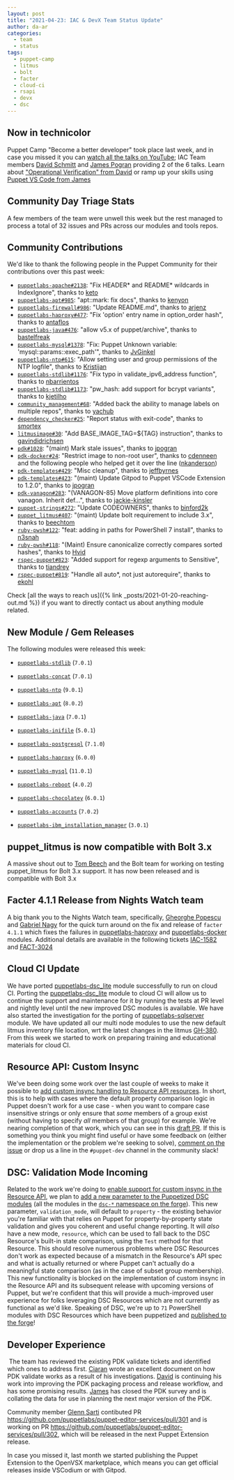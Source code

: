 ```yaml
---
layout: post
title: "2021-04-23: IAC & DevX Team Status Update"
author: da-ar
categories:
  - team
  - status
tags:
  - puppet-camp
  - litmus
  - bolt
  - facter
  - cloud-ci
  - rsapi
  - devx
  - dsc
---
```


##  Now in technicolor

Puppet Camp "Become a better developer" took place last week, and in case you missed it you can [watch all the talks on YouTube][all-talks];
IAC Team members [David Schmitt][DavidSchmitt] and [James Pogran][James] providing 2 of the 6 talks.
Learn about ["Operational Verification" from David][davids-talk] or ramp up your skills using [Puppet VS Code from James][jamesp-talk]

## Community Day Triage Stats

A few members of the team were unwell this week but the rest managed to process a total of 32 issues and PRs across our modules and tools repos.

## Community Contributions

We'd like to thank the following people in the Puppet Community for their contributions over this past week:

- [`puppetlabs-apache#2138`][puppetlabs-apache-pr-2138]: "Fix HEADER* and README* wildcards in IndexIgnore", thanks to [keto][keto]
- [`puppetlabs-apt#985`][puppetlabs-apt-pr-985]: "apt::mark: fix docs", thanks to [kenyon][kenyon]
- [`puppetlabs-firewall#986`][puppetlabs-firewall-pr-986]: "Update README.md", thanks to [arjenz][arjenz]
- [`puppetlabs-haproxy#477`][puppetlabs-haproxy-pr-477]: "Fix 'option' entry name in option_order hash", thanks to [antaflos][antaflos]
- [`puppetlabs-java#476`][puppetlabs-java-pr-476]: "allow v5.x of puppet/archive", thanks to [bastelfreak][bastelfreak]
- [`puppetlabs-mysql#1378`][puppetlabs-mysql-pr-1378]: "Fix: Puppet Unknown variable: 'mysql::params::exec_path'", thanks to [JvGinkel][JvGinkel]
- [`puppetlabs-ntp#615`][puppetlabs-ntp-pr-615]: "Allow setting user and group permissions of the NTP logfile", thanks to [Kristijan][Kristijan]
- [`puppetlabs-stdlib#1176`][puppetlabs-stdlib-pr-1176]: "Fix typo in validate_ipv6_address function", thanks to [nbarrientos][nbarrientos]
- [`puppetlabs-stdlib#1173`][puppetlabs-stdlib-pr-1173]: "pw_hash: add support for bcrypt variants", thanks to [kjetilho][kjetilho]
- [`community_management#68`][community_management-pr-68]: "Added back the ability to manage labels on multiple repos", thanks to [yachub][yachub]
- [`dependency_checker#25`][dependency_checker-pr-25]: "Report status with exit-code", thanks to [smortex][smortex]
- [`litmusimage#30`][litmusimage-pr-30]: "Add BASE_IMAGE_TAG=${TAG} instruction", thanks to [gavindidrichsen][gavindidrichsen]
- [`pdk#1028`][pdk-pr-1028]: "(maint) Mark stale issues", thanks to [jpogran][jpogran]
- [`pdk-docker#24`][pdk-docker-pr-24]: "Restrict image to non-root user", thanks to [cdenneen][cdenneen] and the following people who helped get it over the line ([nkanderson][nkanderson])
- [`pdk-templates#429`][pdk-templates-pr-429]: "Misc cleanup", thanks to [jeffbyrnes][jeffbyrnes]
- [`pdk-templates#423`][pdk-templates-pr-423]: "(maint) Update Gitpod to Puppet VSCode Extension to 1.2.0", thanks to [jpogran][jpogran]
- [`pdk-vanagon#283`][pdk-vanagon-pr-283]: "(VANAGON-85) Move platform definitions into core vanagon. Inherit def…", thanks to [jackie-kinsler][jackie-kinsler]
- [`puppet-strings#272`][puppet-strings-pr-272]: "Update CODEOWNERS", thanks to [binford2k][binford2k]
- [`puppet_litmus#407`][puppet_litmus-pr-407]: "(maint) Update bolt requirement to include 3.x", thanks to [beechtom][beechtom]
- [`ruby-pwsh#122`][ruby-pwsh-pr-122]: "feat: adding in paths for PowerShell 7 install", thanks to [n3snah][n3snah]
- [`ruby-pwsh#118`][ruby-pwsh-pr-118]: "(Maint) Ensure canonicalize correctly compares sorted hashes", thanks to [Hvid][Hvid]
- [`rspec-puppet#823`][rspec-puppet-pr-823]: "Added support for regexp arguments to Sensitive", thanks to [tiandrey][tiandrey]
- [`rspec-puppet#819`][rspec-puppet-pr-819]: "Handle all auto*, not just autorequire", thanks to [ekohl][ekohl]

Check [all the ways to reach us]({% link _posts/2021-01-20-reaching-out.md %}) if you want to directly contact us about anything module related.

## New Module / Gem Releases

The following modules were released this week:

- [`puppetlabs-stdlib`][puppetlabs-stdlib] (`7.0.1`)
- [`puppetlabs-concat`][puppetlabs-concat] (`7.0.1`)
- [`puppetlabs-ntp`][puppetlabs-ntp] (`9.0.1`)
- [`puppetlabs-apt`][puppetlabs-apt] (`8.0.2`)
- [`puppetlabs-java`][puppetlabs-java] (`7.0.1`)
- [`puppetlabs-inifile`][puppetlabs-inifile] (`5.0.1`)
- [`puppetlabs-postgresql`][puppetlabs-postgresql] (`7.1.0`)
- [`puppetlabs-haproxy`][puppetlabs-haproxy] (`6.0.0`)
- [`puppetlabs-mysql`][puppetlabs-mysql] (`11.0.1`)
- [`puppetlabs-reboot`][puppetlabs-reboot] (`4.0.2`)
- [`puppetlabs-chocolatey`][puppetlabs-chocolatey] (`6.0.1`)
- [`puppetlabs-accounts`][puppetlabs-accounts] (`7.0.2`)
- [`puppetlabs-ibm_installation_manager`][puppetlabs-ibm_installation_manager] (`3.0.1`)

  [puppetlabs-stdlib]: https://github.com/puppetlabs/puppetlabs-stdlib
  [puppetlabs-concat]: https://github.com/puppetlabs/puppetlabs-concat
  [puppetlabs-ntp]: https://github.com/puppetlabs/puppetlabs-ntp
  [puppetlabs-apt]: https://github.com/puppetlabs/puppetlabs-apt
  [puppetlabs-java]: https://github.com/puppetlabs/puppetlabs-java
  [puppetlabs-inifile]: https://github.com/puppetlabs/puppetlabs-inifile
  [puppetlabs-postgresql]: https://github.com/puppetlabs/puppetlabs-postgresql
  [puppetlabs-haproxy]: https://github.com/puppetlabs/puppetlabs-haproxy
  [puppetlabs-mysql]: http://github.com/puppetlabs/puppetlabs-mysql
  [puppetlabs-reboot]: https://github.com/puppetlabs/puppetlabs-reboot
  [puppetlabs-chocolatey]: https://github.com/puppetlabs/puppetlabs-chocolatey
  [puppetlabs-accounts]: https://github.com/puppetlabs/puppetlabs-accounts
  [puppetlabs-ibm_installation_manager]: https://github.com/puppetlabs/puppetlabs-ibm_installation_manager
  [puppetlabs-apache-pr-2138]: https://github.com/puppetlabs/puppetlabs-apache/pull/2138
  [keto]: https://github.com/keto
  [puppetlabs-apt-pr-985]: https://github.com/puppetlabs/puppetlabs-apt/pull/985
  [kenyon]: https://github.com/kenyon
  [puppetlabs-firewall-pr-986]: https://github.com/puppetlabs/puppetlabs-firewall/pull/986
  [arjenz]: https://github.com/arjenz
  [puppetlabs-haproxy-pr-477]: https://github.com/puppetlabs/puppetlabs-haproxy/pull/477
  [antaflos]: https://github.com/antaflos
  [puppetlabs-java-pr-476]: https://github.com/puppetlabs/puppetlabs-java/pull/476
  [bastelfreak]: https://github.com/bastelfreak
  [puppetlabs-mysql-pr-1378]: https://github.com/puppetlabs/puppetlabs-mysql/pull/1378
  [JvGinkel]: https://github.com/JvGinkel
  [puppetlabs-ntp-pr-615]: https://github.com/puppetlabs/puppetlabs-ntp/pull/615
  [Kristijan]: https://github.com/Kristijan
  [puppetlabs-stdlib-pr-1176]: https://github.com/puppetlabs/puppetlabs-stdlib/pull/1176
  [nbarrientos]: https://github.com/nbarrientos
  [puppetlabs-stdlib-pr-1173]: https://github.com/puppetlabs/puppetlabs-stdlib/pull/1173
  [kjetilho]: https://github.com/kjetilho
  [community_management-pr-68]: https://github.com/puppetlabs/community_management/pull/68
  [yachub]: https://github.com/yachub
  [dependency_checker-pr-25]: https://github.com/puppetlabs/dependency_checker/pull/25
  [smortex]: https://github.com/smortex
  [litmusimage-pr-30]: https://github.com/puppetlabs/litmusimage/pull/30
  [gavindidrichsen]: https://github.com/gavindidrichsen
  [pdk-pr-1028]: https://github.com/puppetlabs/pdk/pull/1028
  [jpogran]: https://github.com/jpogran
  [pdk-docker-pr-24]: https://github.com/puppetlabs/pdk-docker/pull/24
  [cdenneen]: https://github.com/cdenneen
  [nkanderson]: https://github.com/nkanderson
  [pdk-templates-pr-429]: https://github.com/puppetlabs/pdk-templates/pull/429
  [jeffbyrnes]: https://github.com/jeffbyrnes
  [pdk-templates-pr-423]: https://github.com/puppetlabs/pdk-templates/pull/423
  [pdk-vanagon-pr-283]: https://github.com/puppetlabs/pdk-vanagon/pull/283
  [jackie-kinsler]: https://github.com/jackie-kinsler
  [puppet-strings-pr-272]: https://github.com/puppetlabs/puppet-strings/pull/272
  [binford2k]: https://github.com/binford2k
  [puppet_litmus-pr-407]: https://github.com/puppetlabs/puppet_litmus/pull/407
  [beechtom]: https://github.com/beechtom
  [ruby-pwsh-pr-122]: https://github.com/puppetlabs/ruby-pwsh/pull/122
  [n3snah]: https://github.com/n3snah
  [ruby-pwsh-pr-118]: https://github.com/puppetlabs/ruby-pwsh/pull/118
  [Hvid]: https://github.com/Hvid
  [rspec-puppet-pr-823]: https://github.com/rodjek/rspec-puppet/pull/823
  [tiandrey]: https://github.com/tiandrey
  [rspec-puppet-pr-819]: https://github.com/rodjek/rspec-puppet/pull/819
  [ekohl]: https://github.com/ekohl

## puppet_litmus is now compatible with Bolt 3.x

A massive shout out to [Tom Beech](https://github.com/beechtom) and the Bolt team for working on testing puppet_litmus for Bolt 3.x support. It has now been released and is compatible with Bolt 3.x

## Facter 4.1.1 Release from Nights Watch team

A big thank you to the Nights Watch team, specifically, [Gheorghe Popescu][gimmyxd] and [Gabriel Nagy][GabrielNagy] for the quick turn around on the fix and release of `facter 4.1.1` which fixes the failures in [puppetlabs-haproxy][puppetlabs-haproxy] and [puppetlabs-docker][puppetlabs-docker] modules.
Additional details are available in the following tickets [IAC-1582][IAC-1582] and [FACT-3024][FACT-3024]

## Cloud CI Update

We have ported [puppetlabs-dsc_lite][puppetlabs-dsc_lite-pr178] module successfully to run on cloud CI. Porting the [puppetlabs-dsc_lite][puppetlabs-dsc_lite]  module to cloud CI will allow us to continue the support and maintenance for it by running the tests at PR level and nightly level until the new improved DSC modules is available.
We have also started the investigation for the porting of [puppetlabs-sqlserver][puppetlabs-sqlserver] module.
We have updated all our multi node modules to use the new default litmus inventory file location, wrt the latest changes in the litmus [GH-380](https://github.com/puppetlabs/puppet_litmus/issues/380).
From this week we started to work on preparing training and educational materials for cloud CI.

## Resource API: Custom Insync

We've been doing some work over the last couple of weeks to make it possible to [add custom insync handling to Resource API resources][rsapi-custom-insync-issue].
In short, this is to help with cases where the default property comparison logic in Puppet doesn't work for a use case - when you want to compare case insensitive strings or only ensure that _some_ members of a group exist (without having to specify _all_ members of that group) for example.
We're nearing completion of that work, which you can see in this [draft PR][rsapi-custom-insync-draft-pr].
If this is something you think you might find useful or have some feedback on (either the implementation or the problem we're seeking to solve), [comment on the issue][rsapi-custom-insync-issue] or drop us a line in the `#puppet-dev` channel in the community slack!

## DSC: Validation Mode Incoming

Related to the work we're doing to [enable support for custom insync in the Resource API][rsapi-custom-insync-issue], we plan to [add a new parameter to the Puppetized DSC modules][dsc-validation-mode-issue] (all the modules in the [`dsc-*` namespace on the forge][dsc-forge]).
This new parameter, `validation_mode`, will default to `property` - the existing behavior you're familiar with that relies on Puppet for property-by-property state validation and gives you coherent and useful change reporting.
It will _also_ have a new mode, `resource`, which can be used to fall back to the DSC Resource's built-in state comparison, using the `Test` method for that Resource.
This should resolve numerous problems where DSC Resources don't work as expected because of a mismatch in the Resource's API spec and what is actually returned or where Puppet can't actually do a meaningful state comparison (as in the case of subset group membership).
This new functionality is blocked on the implementation of custom insync in the Resource API and its subsequent release with upcoming versions of Puppet, but we're confident that this will provide a much-improved user experience for folks leveraging DSC Resources which are not currently as functional as we'd like.
Speaking of DSC, we're up to `71` PowerShell modules with DSC Resources which have been puppetized and [published to the forge][dsc-forge]!

## Developer Experience
​
The team has reviewed the existing PDK validate tickets and identified which ones to address first. [Ciaran] wrote an excellent document on how PDK validate works as a result of his investigations.
[David][DavidArmstrong] is continuing his work into improving the PDK packaging process and release workflow, and has some promising results.
[James] has closed the PDK survey and is collating the data for use in planning the next major version of the PDK.
​

Community member [Glenn Sarti][GlennSarti] contibuted PR https://github.com/puppetlabs/puppet-editor-services/pull/301 and is working on PR https://github.com/puppetlabs/puppet-editor-services/pull/302, which will be released in the next Puppet Extension release.
​

In case you missed it, last month we started publishing the Puppet Extension to the OpenVSX marketplace, which means you can get official releases inside VSCodium or with Gitpod.

<!-- check https://tickets.puppetlabs.com/secure/RapidBoard.jspa?rapidView=1176&quickFilter=8745 for other tickets closed out this week that should be mentioned here -->

  [Adrian]:             https://github.com/adrianiurca
  [Ben]:                https://github.com/binford2k
  [Ciaran]:             https://github.com/sanfrancrisko
  [Daiana]:             https://github.com/daianamezdrea
  [Danny]:              https://github.com/carabasdaniel
  [DavidArmstrong]:     https://github.com/da-ar
  [DavidSchmitt]:       https://github.com/DavidS
  [DavidSwan]:          https://github.com/david22swan
  [Disha]:              https://github.com/Disha-maker
  [James]:              https://github.com/jpogran
  [Lore]:               https://github.com/lionce
  [Michael]:            https://github.com/michaeltlombardi
  [Paula]:              https://github.com/pmcmaw
  [Sheena]:             https://github.com/sheenaajay
  [Supported Modules]:  https://puppetlabs.github.io/iac/modules/
  [TP]:                 https://github.com/tphoney
  [Tools]:              https://puppetlabs.github.io/iac/tools/

  [IAC-1582]:                   https://tickets.puppetlabs.com/browse/IAC-1582
  [FACT-3024]:                  https://tickets.puppetlabs.com/browse/FACT-3024
  [gimmyxd]:                    https://github.com/gimmyxd
  [GabrielNagy]:                https://github.com/GabrielNagy
  [puppetlabs-haparoxy]:        https://github.com/puppetlabs/puppetlabs-haprox
  [puppetlabs-docker]:          https://github.com/puppetlabs/puppetlabs-docker
  [puppetlabs-dsc_lite-pr178]:  https://github.com/puppetlabs/puppetlabs-dsc_lite/pull/178
  [puppetlabs-dsc_lite]:        https://github.com/puppetlabs/puppetlabs-dsc_lite
  [puppetlabs-sqlserver]:       https://github.com/puppetlabs/puppetlabs-sqlserver

  [dsc-forge]:                    https://forge.puppet.com/dsc
  [dsc-validation-mode-issue]:    https://github.com/puppetlabs/Puppet.Dsc/issues/145
  [rsapi-custom-insync-issue]:    https://github.com/puppetlabs/puppet-resource_api/issues/225
  [rsapi-custom-insync-draft-pr]: https://github.com/puppetlabs/puppet-resource_api/pull/285

  [GlennSarti]: https://github.com/glennsarti
  [all-talks]: https://www.youtube.com/playlist?list=PLV86BgbREluWevcAomxGS2Uq3GOIvm9Pl
  [davids-talk]: https://www.youtube.com/watch?v=QBZhLxj_i3Y&list=PLV86BgbREluWevcAomxGS2Uq3GOIvm9Pl&index=3
  [jamesp-talk]: https://www.youtube.com/watch?v=RT_e7kCyCH8&list=PLV86BgbREluWevcAomxGS2Uq3GOIvm9Pl&index=5
